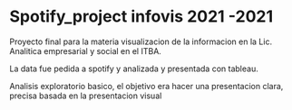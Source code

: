 # Spotify_project infovis 2021 -2021

Proyecto final para la materia visualizacion de la informacion en la Lic. Analitica empresarial y social en el ITBA.

La data fue pedida a spotify y analizada y presentada con tableau.

Analisis exploratorio basico, el objetivo era hacer una presentacion clara, precisa basada en la presentacion visual
